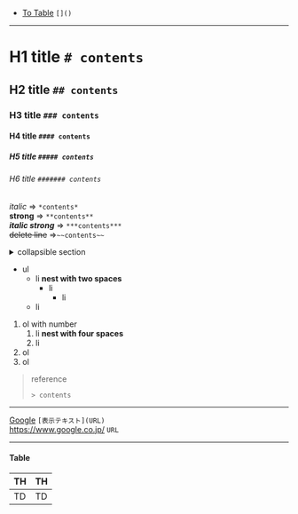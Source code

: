 * [To Table](#Table) `[]()`  

---
# H1 title `# contents`
## H2 title `## contents`
### H3 title `### contents`
#### H4 title `#### contents`
##### H5 title `##### contents`
###### H6 title `####### contents`

*italic* => `*contents*`  
**strong** => `**contents**`  
***italic strong*** => `***contents***`  
~~delete line~~ =>`~~contents~~`  

<details><summary>collapsible section</summary><div>

```java
int a = 0; //<div> とコードブロックの間には空白行が一つ以上必要です。
```
</div></details>

- ul
  - li **nest with two spaces**
    - li
      - li
  - li
1. ol with number
    1. li **nest with four spaces**
    1. li
1. ol
1. ol

> reference
>
> `> contents`
---
[Google](https://www.google.co.jp/) `[表示テキスト](URL)`  
https://www.google.co.jp/ `URL`  

---
#### Table
|TH|TH|
|--|--|
|TD|TD|
